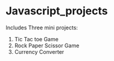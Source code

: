 # Javascript_projects
Includes Three mini projects:
1. Tic Tac toe Game
2. Rock Paper Scissor Game
3. Currency Converter
